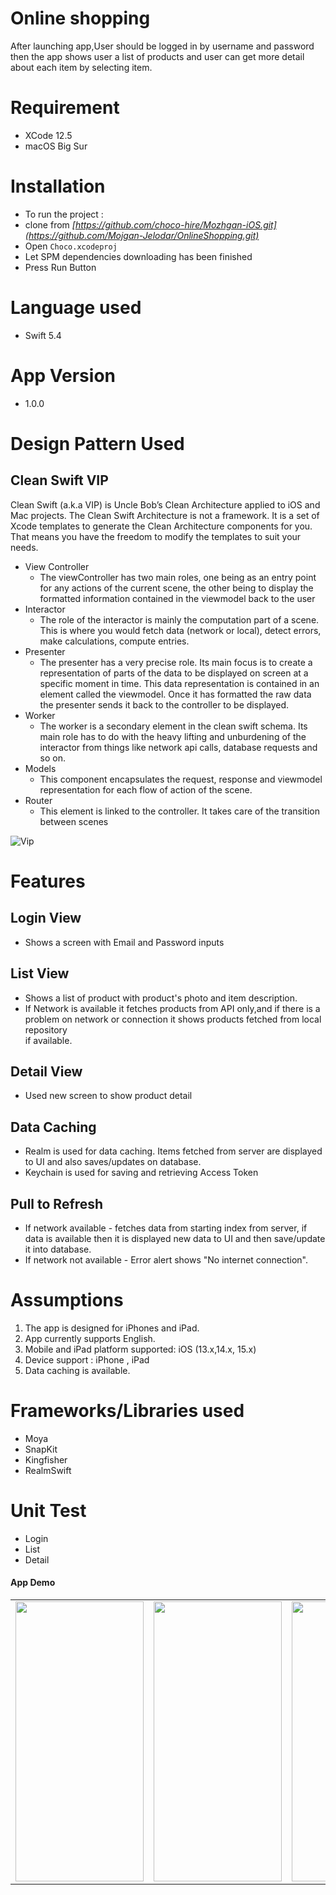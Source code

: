 # Online shopping
After launching app,User should be logged in by username and password then the app shows user a list of products and user can get more detail about each item by selecting item. 


# Requirement
- XCode 12.5
- macOS Big Sur

# Installation
- To run the project :
- clone from *[https://github.com/choco-hire/Mozhgan-iOS.git](https://github.com/Mojgan-Jelodar/OnlineShopping.git)*
- Open `Choco.xcodeproj`
- Let SPM dependencies downloading has been finished
- Press Run Button

# Language used 
- Swift 5.4

# App Version
- 1.0.0 
# Design Pattern Used

## Clean Swift VIP
Clean Swift (a.k.a VIP) is Uncle Bob’s Clean Architecture applied to iOS and Mac projects. The Clean Swift Architecture is not a framework. It is a set of Xcode templates to generate the Clean Architecture components for you. That means you have the freedom to modify the templates to suit your needs.
- View Controller
  - The viewController has two main roles, one being as an entry point for any actions of the current scene, the other being to display the formatted information contained in the viewmodel back to the user
- Interactor
  - The role of the interactor is mainly the computation part of a scene. This is where you would fetch data (network or local), detect errors, make calculations, compute entries.
- Presenter
  - The presenter has a very precise role. Its main focus is to create a representation of parts of the data to be displayed on screen at a specific moment in time. This data representation is contained in an element called the viewmodel. Once it has formatted the raw data the presenter sends it back to the controller to be displayed.
- Worker
  - The worker is a secondary element in the clean swift schema. Its main role has to do with the heavy lifting and unburdening of the interactor from things like network api calls, database requests and so on.
- Models
  - This component encapsulates the request, response and viewmodel representation for each flow of action of the scene.
- Router
  - This element is linked to the controller. It takes care of the transition between scenes 

![Vip](https://www.netguru.com/hs-fs/hubfs/894db5a4-4fdf-4928-b887-07836f7ec843.jpeg?width=1604&name=894db5a4-4fdf-4928-b887-07836f7ec843.jpeg)

# Features

## Login View
- Shows a screen with Email and Password inputs

## List View
- Shows a list of product with product's photo and item description.
- If Network is available it fetches products from API only,and if there is a problem on network or connection it shows products fetched from local repository  
  if available.

## Detail View
- Used new screen to show  product detail

## Data Caching
- Realm is used for data caching. Items fetched from server are displayed to UI and also saves/updates on database.
- Keychain is used for saving and retrieving Access Token

## Pull to Refresh
- If network available - fetches data from starting index from server, if data is available then it is displayed new data to UI and then save/update it into database.
- If network not available - Error alert shows "No internet connection".


# Assumptions        
 1. The app is designed for iPhones and iPad.        
 2. App currently supports English.
 3. Mobile and iPad platform supported: iOS (13.x,14.x, 15.x)        
 4. Device support : iPhone , iPad  
 5. Data caching is available.



# Frameworks/Libraries used
- Moya
- SnapKit
- Kingfisher
- RealmSwift


# Unit Test
- Login
- List
- Detail


#### App Demo
<table>
 <tr>
   <td>
   <img width = "205" height = "448" src="https://user-images.githubusercontent.com/5070406/186636399-ae98f3cc-3b10-45c8-8f96-64431c192ab7.jpg" alt="" />
  </td>
  <td>
   <img width = "205" height = "448" src="https://user-images.githubusercontent.com/5070406/186636657-9e71fd4a-d12f-4ea3-b667-c299a7bfe2af.jpg" alt="" />
  </td>
   <td>
   <img width = "205" height = "448" src="https://user-images.githubusercontent.com/5070406/186637375-98b05b9f-c132-466e-8955-355028ce64cc.png" alt="" />
  </td>
 </tr>
</table>

